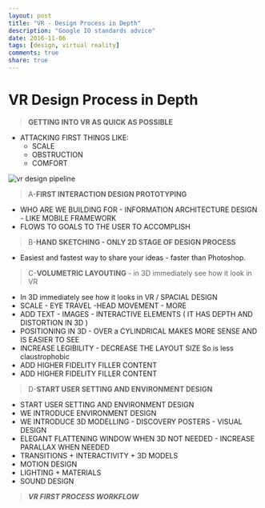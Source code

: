 ```yaml
---
layout: post
title: "VR - Design Process in Depth"
description: "Google IO standards advice"
date: 2016-11-06
tags: [design, virtual reality]
comments: true
share: true
---
```

# VR Design Process in Depth

> **GETTING INTO VR AS QUICK AS POSSIBLE**
* ATTACKING FIRST THINGS LIKE: 
  * SCALE
  * OBSTRUCTION
  * COMFORT

![vr design pipeline](https://cloud.githubusercontent.com/assets/17754060/20030750/c3aa4aca-a341-11e6-8a6b-43e3016bf750.png)

> A-**FIRST INTERACTION DESIGN PROTOTYPING**

  * WHO ARE WE BUILDING FOR - INFORMATION ARCHITECTURE DESIGN - LIKE MOBILE FRAMEWORK
  * FLOWS TO GOALS TO THE USER TO ACCOMPLISH

> B-**HAND SKETCHING - ONLY 2D STAGE OF DESIGN PROCESS**

  * Easiest and fastest way to share your ideas - faster than Photoshop.
  
> C-**VOLUMETRIC LAYOUTING** - in 3D immediately see how it look in VR

  * In 3D immediately see how it looks in VR / SPACIAL DESIGN
  * SCALE - EYE TRAVEL -HEAD MOVEMENT - MORE
  * ADD TEXT - IMAGES - INTERACTIVE ELEMENTS ( IT HAS DEPTH AND DISTORTION IN 3D )
  * POSITIONING IN 3D - OVER a CYLINDRICAL MAKES MORE SENSE AND IS EASIER TO SEE
  * INCREASE LEGIBILITY - DECREASE THE LAYOUT SIZE So is less claustrophobic
  * ADD HIGHER FIDELITY FILLER CONTENT
  * ADD HIGHER FIDELITY FILLER CONTENT

> D-**START USER SETTING AND ENVIRONMENT DESIGN**

  * START USER SETTING AND ENVIRONMENT DESIGN
  * WE INTRODUCE ENVIRONMENT DESIGN
  * WE INTRODUCE 3D MODELLING - DISCOVERY POSTERS - VISUAL DESIGN
  * ELEGANT FLATTENING WINDOW WHEN 3D NOT NEEDED - INCREASE PARALLAX WHEN NEEDED
  * TRANSITIONS + INTERACTIVITY + 3D MODELS
  * MOTION DESIGN
  * LIGHTING + MATERIALS
  * SOUND DESIGN

> ***VR FIRST PROCESS WORKFLOW***


